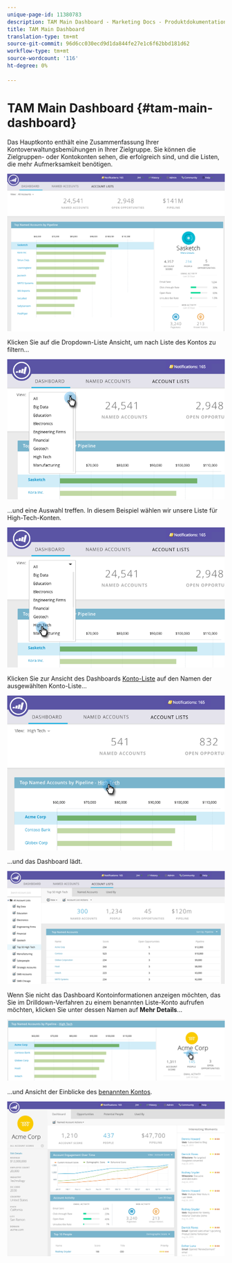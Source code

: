 ```yaml
---
unique-page-id: 11380783
description: TAM Main Dashboard - Marketing Docs - Produktdokumentation
title: TAM Main Dashboard
translation-type: tm+mt
source-git-commit: 96d6cc030ecd9d1da844fe27e1c6f62bbd181d62
workflow-type: tm+mt
source-wordcount: '116'
ht-degree: 0%

---
```



# TAM Main Dashboard {#tam-main-dashboard}

Das Hauptkonto enthält eine Zusammenfassung Ihrer Kontoverwaltungsbemühungen in Ihrer Zielgruppe. Sie können die Zielgruppen- oder Kontokonten sehen, die erfolgreich sind, und die Listen, die mehr Aufmerksamkeit benötigen.

![](assets/one.png)

Klicken Sie auf die Dropdown-Liste Ansicht, um nach Liste des Kontos zu filtern...

![](assets/two.png)

...und eine Auswahl treffen. In diesem Beispiel wählen wir unsere Liste für High-Tech-Konten.

![](assets/three.png)

Klicken Sie zur Ansicht des Dashboards [Konto-Liste](/help/marketo/product-docs/target-account-management/measure/account-list-insights.md#account-list-dashboard) auf den Namen der ausgewählten Konto-Liste...

![](assets/four.png)

...und das Dashboard lädt.

![](assets/five.png)

Wenn Sie nicht das Dashboard Kontoinformationen anzeigen möchten, das Sie im Drilldown-Verfahren zu einem benannten Liste-Konto aufrufen möchten, klicken Sie unter dessen Namen auf **Mehr Details**...

![](assets/six.png)

...und Ansicht der Einblicke des [benannten Kontos](/help/marketo/product-docs/target-account-management/measure/named-account-insights.md).

![](assets/seven.png)
